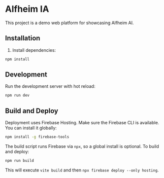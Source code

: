 # Alfheim IA

This project is a demo web platform for showcasing Alfheim AI.

## Installation

1. Install dependencies:

```bash
npm install
```

## Development

Run the development server with hot reload:

```bash
npm run dev
```

## Build and Deploy

Deployment uses Firebase Hosting. Make sure the Firebase CLI is available. You can install it globally:

```bash
npm install -g firebase-tools
```

The build script runs Firebase via `npx`, so a global install is optional. To build and deploy:

```bash
npm run build
```

This will execute `vite build` and then `npx firebase deploy --only hosting`.
